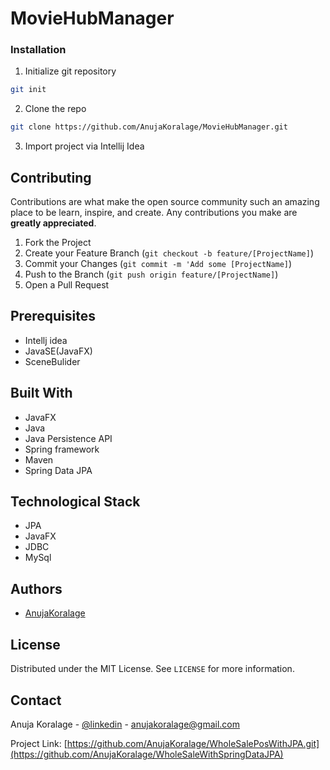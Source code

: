 # MovieHubManager

### Installation

1. Initialize git repository
```sh
git init
```
2. Clone the repo
```sh
git clone https://github.com/AnujaKoralage/MovieHubManager.git
```
3. Import project via Intellij Idea

## Contributing

Contributions are what make the open source community such an amazing place to be learn, inspire, and create. Any contributions you make are **greatly appreciated**.

1. Fork the Project
2. Create your Feature Branch (`git checkout -b feature/[ProjectName]`)
3. Commit your Changes (`git commit -m 'Add some [ProjectName]`)
4. Push to the Branch (`git push origin feature/[ProjectName]`)
5. Open a Pull Request

## Prerequisites

+ Intellj idea
+ JavaSE(JavaFX)
+ SceneBulider

## Built With

+ JavaFX
+ Java
+ Java Persistence API
+ Spring framework
+ Maven
+ Spring Data JPA

## Technological Stack

- JPA
- JavaFX
- JDBC
- MySql

## Authors

- [AnujaKoralage](https://github.com/AnujaKoralage)

## License

Distributed under the MIT License. See `LICENSE` for more information.

## Contact

Anuja Koralage - [@linkedin](https://www.linkedin.com/in/anuja-koralage-a2550a143/) - anujakoralage@gmail.com

Project Link: [https://github.com/AnujaKoralage/WholeSalePosWithJPA.git](https://github.com/AnujaKoralage/WholeSaleWithSpringDataJPA)
